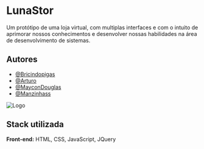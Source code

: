 
# LunaStor

Um protótipo de uma loja virtual, com multiplas interfaces e com o intuito de aprimorar nossos conhecimentos e desenvolver nossas habilidades na área de desenvolvimento de sistemas.
## Autores

- [@Bricindopigas](https://www.github.com/FabricioPisni)
- [@Arturo](https://www.github.com/Arthur-Moura-Cardoso)
- [@MayconDouglas](https://www.github.com/MarcoMacias)
- [@Manzinhass](https://www.github.com/VictorManzano)


![Logo](https://media.discordapp.net/attachments/1087917274591150201/1089757027993145364/image-removebg-preview.png)


## Stack utilizada

**Front-end:** HTML, CSS, JavaScript, JQuery

